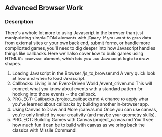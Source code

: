 
## Advanced Browser Work

### Description
There's a whole lot more to using Javascript in the browser than just manipulating simple DOM elements with jQuery.  If you want to grab data from external sites or your own back end, submit forms, or handle more complicated games, you'll need to dig deeper into how Javascript handles things like callbacks.  Here we'll also cover how to build games using HTML5's `<canvas>` element, which lets you use Javascript logic to draw shapes.  

1. Loading Javascript in the Browser
    /js_to_browser.md
    A very quick look at how and when to load Javascript.
2. Callbacks: Living in an Event-Driven World
    /event_driven.md
    This will connect what you know about events with a standard pattern for hooking into those events -- the callback.
4. PROJECT: Callbacks
    /project_callbacks.md
    A chance to apply what you've learned about callbacks by building another in-browser app.
5. Using Canvas to Draw and More
    /canvas.md
    Once you can use canvas, you're only limited by your creativity (and maybe your geometry skills).
6. PROJECT: Building Games with Canvas
    /project_canvas.md
    You'll see how much fun it can be to build with canvas as we bring back the classics with Missile Command!
